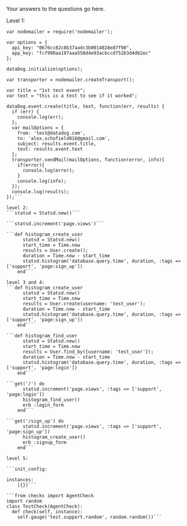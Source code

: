 Your answers to the questions go here.

Level 1:

```var dataDog = require('dogapi');
var nodemailer = require('nodemailer');

var options = {
  api_key: "0676cc82c8b37aadc3b0014028e87f98",
  app_key: "fcf990aa197aaa558d4e93acbccd75263d4db2ec"
};

dataDog.initialize(options);

var transporter = nodemailer.createTransport();

var title = "1st test event";
var text = "this is a test to see if it worked";

dataDog.event.create(title, text, function(err, results) {
  if (err) {
    console.log(err);
  };
  var mailOptions = {
    from: 'test@datadog.com',
    to: 'alex.schofield816@gmail.com',
    subject: results.event.title,
    text: results.event.text
  };
  transporter.sendMail(mailOptions, function(error, info){
    if(error){
      console.log(error);
    }
    console.log(info);
  });
  console.log(results);
});```

level 2:
```statsd = Statsd.new()```

```statsd.increment('page.views')```

```def histogram_create_user
      statsd = Statsd.new()
      start_time = Time.now
      results = User.create();
      duration = Time.now - start_time
      statsd.histogram('database.query.time', duration, :tags => ['support', 'page:sign_up'])
    end```

level 3 and 4:
```def histogram_create_user
      statsd = Statsd.new()
      start_time = Time.now
      results = User.create(username: 'test_user');
      duration = Time.now - start_time
      statsd.histogram('database.query.time', duration, :tags => ['support', 'page:sign_up'])
    end```

```def histogram_find_user
      statsd = Statsd.new()
      start_time = Time.now
      results = User.find_by({username: 'test_user'});
      duration = Time.now - start_time
      statsd.histogram('database.query.time', duration, :tags => ['support', 'page:login'])
    end```

```get('/') do
      statsd.increment('page.views', :tags => ['support', 'page:login'])
      histogram_find_user()
      erb :login_form
    end```

```get('/sign_up') do
      statsd.increment('page.views', :tags => ['support', 'page:sign_up'])
      histogram_create_user()
      erb :signup_form
    end```

level 5:

```init_config:

instances:
    [{}]```

```from checks import AgentCheck
import random
class TestCheck(AgentCheck):
  def check(self, instance):
    self.gauge('test.support.random', random.random())```